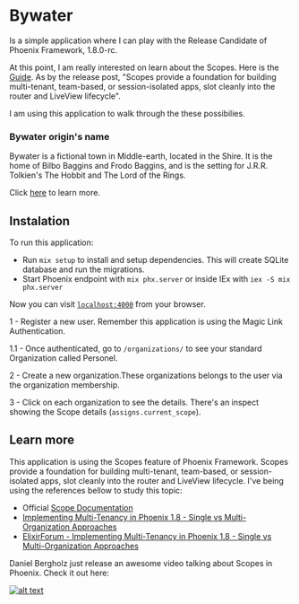 # Bywater

Is a simple application where I can play with the Release Candidate of Phoenix Framework, 1.8.0-rc.

At this point, I am really interested on learn about the Scopes. Here is the [Guide](https://hexdocs.pm/phoenix/1.8.0-rc.0/Phoenix.Scope.html). As by the release post, "Scopes provide a foundation for building multi-tenant, team-based, or session-isolated apps, slot cleanly into the router and LiveView lifecycle".

I am using this application to walk through the these possibilies.

### Bywater origin's name

Bywater is a fictional town in Middle-earth, located in the Shire. It is the home of Bilbo Baggins and Frodo Baggins, and is the setting for J.R.R. Tolkien's The Hobbit and The Lord of the Rings.

Click [here](https://tolkiengateway.net/wiki/Bywater) to learn more.

## Instalation

To run this application:

* Run `mix setup` to install and setup dependencies. This will create SQLite database and run the migrations.
* Start Phoenix endpoint with `mix phx.server` or inside IEx with `iex -S mix phx.server`

Now you can visit [`localhost:4000`](http://localhost:4000) from your browser.

1 - Register a new user. Remember this application is using the Magic Link Authentication.

1.1 - Once authenticated, go to `/organizations/` to see your standard Organization called Personel.

2 - Create a new organization.These organizations belongs to the user via the organization membership.

3 - Click on each organization to see the details. There's an inspect showing the Scope details (`assigns.current_scope`).

## Learn more

This application is using the Scopes feature of Phoenix Framework. Scopes provide a foundation for building multi-tenant, team-based, or session-isolated apps, slot cleanly into the router and LiveView lifecycle. I've being using the references bellow to study this topic:

* Official [Scope Documentation](https://hexdocs.pm/phoenix/1.8.0-rc.3/scopes.html)
* [Implementing Multi-Tenancy in Phoenix 1.8 - Single vs Multi-Organization Approaches](https://github.com/ZenHive/OrgsDocs/blob/main/multi_org/authorization_strategy.md)
* [ElixirForum - Implementing Multi-Tenancy in Phoenix 1.8 - Single vs Multi-Organization Approaches](https://elixirforum.com/t/implementing-multi-tenancy-in-phoenix-1-8-single-vs-multi-organization-approaches/70301)

Daniel Bergholz just release an awesome video talking about Scopes in Phoenix. Check it out here:

[![alt text](https://img.youtube.com/vi/1rig662q424/sddefault.jpg)](https://www.youtube.com/watch?v=1rig662q424)
